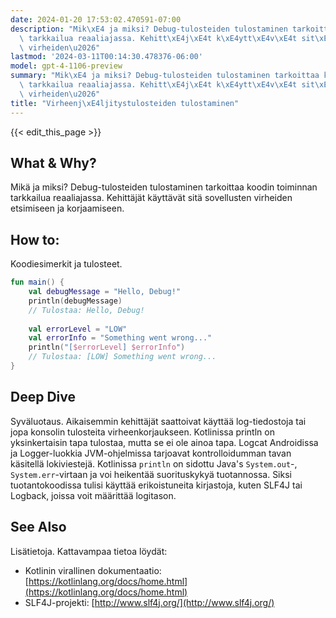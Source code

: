 ```yaml
---
date: 2024-01-20 17:53:02.470591-07:00
description: "Mik\xE4 ja miksi? Debug-tulosteiden tulostaminen tarkoittaa koodin toiminnan\
  \ tarkkailua reaaliajassa. Kehitt\xE4j\xE4t k\xE4ytt\xE4v\xE4t sit\xE4 sovellusten\
  \ virheiden\u2026"
lastmod: '2024-03-11T00:14:30.478376-06:00'
model: gpt-4-1106-preview
summary: "Mik\xE4 ja miksi? Debug-tulosteiden tulostaminen tarkoittaa koodin toiminnan\
  \ tarkkailua reaaliajassa. Kehitt\xE4j\xE4t k\xE4ytt\xE4v\xE4t sit\xE4 sovellusten\
  \ virheiden\u2026"
title: "Virheenj\xE4ljitystulosteiden tulostaminen"
---
```


{{< edit_this_page >}}

## What & Why?
Mikä ja miksi? Debug-tulosteiden tulostaminen tarkoittaa koodin toiminnan tarkkailua reaaliajassa. Kehittäjät käyttävät sitä sovellusten virheiden etsimiseen ja korjaamiseen.

## How to:
Koodiesimerkit ja tulosteet.

```Kotlin
fun main() {
    val debugMessage = "Hello, Debug!"
    println(debugMessage)
    // Tulostaa: Hello, Debug!
    
    val errorLevel = "LOW"
    val errorInfo = "Something went wrong..."
    println("[$errorLevel] $errorInfo")
    // Tulostaa: [LOW] Something went wrong...
}
```

## Deep Dive
Syväluotaus. Aikaisemmin kehittäjät saattoivat käyttää log-tiedostoja tai jopa konsolin tulosteita virheenkorjaukseen. Kotlinissa println on yksinkertaisin tapa tulostaa, mutta se ei ole ainoa tapa. Logcat Androidissa ja Logger-luokkia JVM-ohjelmissa tarjoavat kontrolloidumman tavan käsitellä lokiviestejä. Kotlinissa `println` on sidottu Java's `System.out`-, `System.err`-virtaan ja voi heikentää suorituskykyä tuotannossa. Siksi tuotantokoodissa tulisi käyttää erikoistuneita kirjastoja, kuten SLF4J tai Logback, joissa voit määrittää logitason.

## See Also
Lisätietoja. Kattavampaa tietoa löydät:

- Kotlinin virallinen dokumentaatio: [https://kotlinlang.org/docs/home.html](https://kotlinlang.org/docs/home.html)
- SLF4J-projekti: [http://www.slf4j.org/](http://www.slf4j.org/)
